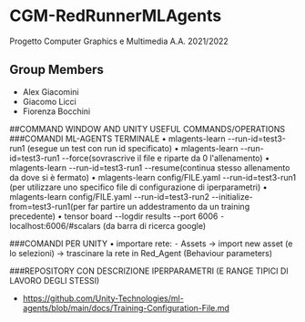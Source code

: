 # CGM-RedRunnerMLAgents

Progetto Computer Graphics e Multimedia A.A. 2021/2022

## Group Members
- Alex Giacomini
- Giacomo Licci
- Fiorenza Bocchini

##COMMAND WINDOW AND UNITY USEFUL COMMANDS/OPERATIONS
###COMANDI ML-AGENTS TERMINALE
	•	mlagents-learn --run-id=test3-run1 (esegue un test con run id specificato)
	•	mlagents-learn --run-id=test3-run1 --force(sovrascrive il file e riparte da 0 l'allenamento)
	•	mlagents-learn --run-id=test3-run1 --resume(continua stesso allenamento da dove si è fermato)
	•	mlagents-learn config/FILE.yaml  --run-id=test3-run1 (per utilizzare uno specifico file di configurazione di iperparametri)
	•	mlagents-learn config/FILE.yaml  --run-id=test3-run2 --initialize-from=test3-run1(per far partire un addestramento da un training precedente)
	•	tensor board --logdir results --port 6006
	  ⁃	localhost:6006/#scalars (da barra di ricerca google)


###COMANDI PER UNITY
	•	importare rete: 
	  ⁃	Assets -> import new asset (e lo selezioni) -> trascinare la rete in Red_Agent (Behaviour parameters)


###REPOSITORY CON DESCRIZIONE IPERPARAMETRI (E RANGE TIPICI DI LAVORO DEGLI STESSI)
  - https://github.com/Unity-Technologies/ml-agents/blob/main/docs/Training-Configuration-File.md



  
